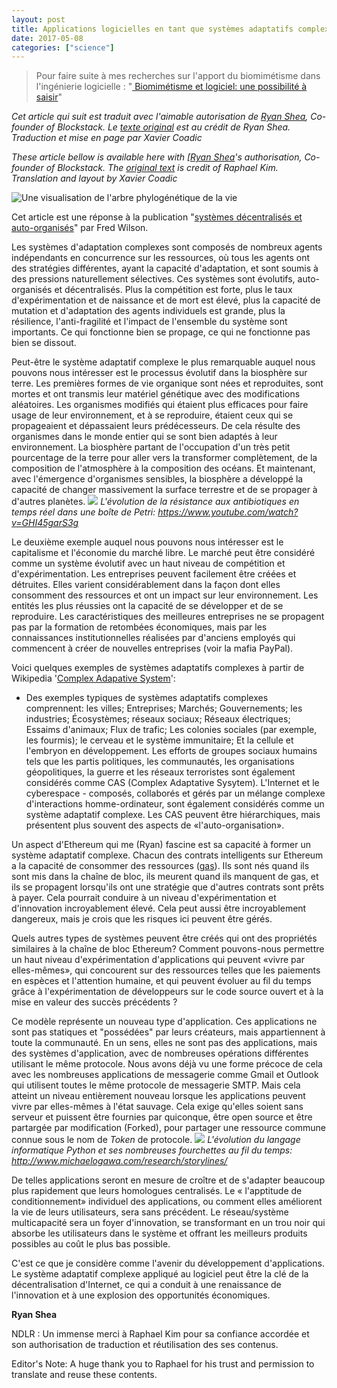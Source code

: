 ```yaml
---
layout: post
title: Applications logicielles en tant que systèmes adaptatifs complexes
date: 2017-05-08
categories: ["science"]
---
```


> Pour faire suite à mes recherches sur l'apport du biomimétisme dans l'ingénierie logicielle : "[
Biomimétisme et logiciel: une possibilité à saisir](https://xavcc.github.io/science/biomimicry/2017/04/23/biomimicry_software.html)"

_Cet article qui suit est traduit avec l'aimable autorisation de [Ryan Shea](https://twitter.com/ryaneshea), Co-founder of Blockstack. Le [texte original](https://hackernoon.com/complex-adaptive-systems-and-the-future-of-app-development-2bb0288f05e0) est au crédit de Ryan Shea. Traduction et mise en page par Xavier Coadic_

_These article bellow is available here with [[Ryan Shea](https://twitter.com/ryaneshea)'s authorisation, Co-founder of Blockstack. The [original text](https://hackernoon.com/complex-adaptive-systems-and-the-future-of-app-development-2bb0288f05e0) is credit of Raphael Kim. Translation and layout by Xavier Coadic_

![](https://framapic.org/4Qkj8Jr8rrvO/R61cCqoMnYZV "Une visualisation de l'arbre phylogénétique de la vie")

Cet article est une réponse à la publication "[systèmes décentralisés et auto-organisés](http://avc.com/2017/04/decentralized-self-organizing-systems/)" par Fred Wilson.

Les systèmes d'adaptation complexes sont composés de nombreux agents indépendants en concurrence sur les ressources, où tous les agents ont des stratégies différentes, ayant la capacité d'adaptation, et sont soumis à des pressions naturellement sélectives. Ces systèmes sont évolutifs, auto-organisés et décentralisés. Plus la compétition est forte, plus le taux d'expérimentation et de naissance et de mort est élevé, plus la capacité de mutation et d'adaptation des agents individuels est grande, plus la résilience, l'anti-fragilité et l'impact de l'ensemble du système sont importants. Ce qui fonctionne bien se propage, ce qui ne fonctionne pas bien se dissout.

Peut-être le système adaptatif complexe le plus remarquable auquel nous pouvons nous intéresser est le processus évolutif dans la biosphère sur terre. Les premières formes de vie organique sont nées et reproduites, sont mortes et ont transmis leur matériel génétique avec des modifications aléatoires. Les organismes modifiés qui étaient plus efficaces pour faire usage de leur environnement, et à se  reproduire, étaient ceux qui se propageaient et dépassaient leurs prédécesseurs. De cela résulte des organismes dans le monde entier qui se sont bien adaptés à leur environnement. La biosphère partant de l'occupation d'un très petit pourcentage de la terre pour aller vers la transformer complètement, de la composition de l'atmosphère à la composition des océans. Et maintenant, avec l'émergence d'organismes sensibles, la biosphère a développé la capacité de changer massivement la surface terrestre et de se propager à d'autres planètes.
![](https://cdn-images-1.medium.com/max/800/1*tjTK5ZS8wmbx4PSAC5X9Dg.png)
_L'évolution de la résistance aux antibiotiques en temps réel dans une boîte de Petri: https://www.youtube.com/watch?v=GHI45garS3g_

Le deuxième exemple auquel nous pouvons nous intéresser est le capitalisme et l'économie du marché libre. Le marché peut être considéré comme un système évolutif avec un haut niveau de compétition et d'expérimentation. Les entreprises peuvent facilement être créées et détruites. Elles varient considérablement dans la façon dont elles consomment des ressources et ont un impact sur leur environnement. Les entités les plus réussies ont la capacité de se développer et de se reproduire. Les caractéristiques des meilleures entreprises ne se propagent pas par la formation de retombées économiques, mais par les connaissances institutionnelles réalisées par d'anciens employés qui commencent à créer de nouvelles entreprises (voir la mafia PayPal).

Voici quelques exemples de systèmes adaptatifs complexes à partir de Wikipedia '[Complex Adapative System](https://en.wikipedia.org/wiki/Complex_adaptive_system)':

- Des exemples typiques de systèmes adaptatifs complexes comprennent: les villes; Entreprises; Marchés; Gouvernements; les industries; Écosystèmes; réseaux sociaux; Réseaux électriques; Essaims d'animaux; Flux de trafic; Les colonies sociales (par exemple, les fourmis);  le cerveau et le système immunitaire; Et la cellule et l'embryon en développement. Les efforts de groupes sociaux humains tels que les partis politiques, les communautés, les organisations géopolitiques, la guerre et les réseaux terroristes sont également considérés comme CAS (Complex Adaptative Sysytem). L'Internet et le cyberespace - composés, collaborés et gérés par un mélange complexe d'interactions homme-ordinateur, sont également considérés comme un système adaptatif complexe. Les CAS peuvent être hiérarchiques, mais présentent plus souvent des aspects de «l'auto-organisation».

Un aspect d'Ethereum qui me (Ryan) fascine est sa capacité à former un système adaptatif complexe. Chacun des contrats intelligents sur Ethereum a la capacité de consommer des ressources ([gas](https://www.cryptocompare.com/coins/guides/what-is-the-gas-in-ethereum/)). Ils sont nés quand ils sont mis dans la chaîne de bloc, ils meurent quand ils manquent de gas, et ils se propagent lorsqu'ils ont une stratégie que d'autres contrats sont prêts à payer. Cela pourrait conduire à un niveau d'expérimentation et d'innovation incroyablement élevé. Cela peut aussi être incroyablement dangereux, mais je crois que les risques ici peuvent être gérés.

Quels autres types de systèmes peuvent être créés qui ont des propriétés similaires à la chaîne de bloc Ethereum? Comment pouvons-nous permettre un haut niveau d'expérimentation d'applications qui peuvent «vivre par elles-mêmes», qui concourent sur des ressources telles que les paiements en espèces et l'attention humaine, et qui peuvent évoluer au fil du temps grâce à l'expérimentation de développeurs sur le code source ouvert et à la mise en valeur des succès précédents ?

Ce modèle représente un nouveau type d'application. Ces applications ne sont pas statiques et "possédées" par leurs créateurs, mais appartiennent à toute la communauté. En un sens, elles ne sont pas des applications, mais des systèmes d'application, avec de nombreuses opérations différentes utilisant le même protocole. Nous avons déjà vu une forme précoce de cela avec les nombreuses applications de messagerie comme Gmail et Outlook qui utilisent toutes le même protocole de messagerie SMTP. Mais cela atteint un niveau entièrement nouveau lorsque les applications peuvent vivre par elles-mêmes à l'état sauvage. Cela exige qu'elles soient sans serveur et puissent être fournies par quiconque, être open source et être partargée par modification (Forked), pour partager une ressource commune connue sous le nom de _Token_ de protocole.
![](https://cdn-images-1.medium.com/max/800/1*a0bCOtsqoyTSr5h4SLzv1g.png)
_L'évolution du langage informatique Python et ses nombreuses fourchettes au fil du temps: http://www.michaelogawa.com/research/storylines/_

De telles applications seront en mesure de croître et de s'adapter beaucoup plus rapidement que leurs homologues centralisés. Le « l'apptitude de conditionnement» individuel des applications, ou comment elles améliorent la vie de leurs utilisateurs, sera sans précédent. Le réseau/système multicapacité sera un foyer d'innovation, se transformant en un trou noir qui absorbe les utilisateurs dans le système et offrant les meilleurs produits possibles au coût le plus bas possible.

C'est ce que je considère comme l'avenir du développement d'applications. Le système adaptatif complexe appliqué au logiciel peut être la clé de la décentralisation d'Internet, ce qui a conduit à une renaissance de l'innovation et à une explosion des opportunités économiques.

**Ryan Shea**

NDLR : Un immense merci à Raphael Kim pour sa confiance accordée et son authorisation de traduction et réutilisation des ses contenus.

Editor's Note: A huge thank you to Raphael for his trust and permission to translate and reuse these contents.
